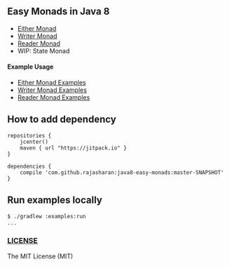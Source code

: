 ## Easy Monads in Java 8
* [Either Monad](/core/src/main/java/com/easy/monads/Either.java)
* [Writer Monad](/core/src/main/java/com/easy/monads/Writer.java)
* [Reader Monad](/core/src/main/java/com/easy/monads/Reader.java)
* WIP: State Monad

#### Example Usage
* [Either Monad Examples](/examples/src/main/java/com/easy/monads/examples/EitherExamples.java)
* [Writer Monad Examples](/examples/src/main/java/com/easy/monads/examples/WriterExamples.java)
* [Reader Monad Examples](/examples/src/main/java/com/easy/monads/examples/ReaderExamples.java)

## How to add dependency
```
repositories {
    jcenter()
    maven { url "https://jitpack.io" }
}

dependencies {
    compile 'com.github.rajasharan:java8-easy-monads:master-SNAPSHOT'
}
```

## Run examples locally
```sh
$ ./gradlew :examples:run
...
```

### [LICENSE](/LICENSE)
The MIT License (MIT)

